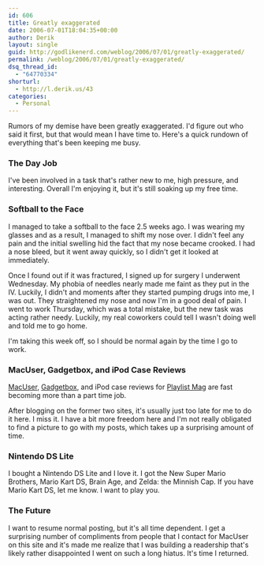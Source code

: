 ```yaml
---
id: 606
title: Greatly exaggerated
date: 2006-07-01T18:04:35+00:00
author: Derik
layout: single
guid: http://godlikenerd.com/weblog/2006/07/01/greatly-exaggerated/
permalink: /weblog/2006/07/01/greatly-exaggerated/
dsq_thread_id:
  - "64770334"
shorturl:
  - http://l.derik.us/43
categories:
  - Personal
---
```

Rumors of my demise have been greatly exaggerated. I'd figure out who said it first, but that would mean I have time to. Here's a quick rundown of everything that's been keeping me busy.

### The Day Job

I've been involved in a task that's rather new to me, high pressure, and interesting. Overall I'm enjoying it, but it's still soaking up my free time.

### Softball to the Face

I managed to take a softball to the face 2.5 weeks ago. I was wearing my glasses and as a result, I managed to shift my nose over. I didn't feel any pain and the initial swelling hid the fact that my nose became crooked. I had a nose bleed, but it went away quickly, so I didn't get it looked at immediately.

Once I found out if it was fractured, I signed up for surgery I underwent Wednesday. My phobia of needles nearly made me faint as they put in the IV. Luckily, I didn't and moments after they started pumping drugs into me, I was out. They straightened my nose and now I'm in a good deal of pain. I went to work Thursday, which was a total mistake, but the new task was acting rather needy. Luckily, my real coworkers could tell I wasn't doing well and told me to go home.

I'm taking this week off, so I should be normal again by the time I go to work.

### MacUser, Gadgetbox, and iPod Case Reviews

[MacUser](http://www.macuser.com), [Gadgetbox](http://gadgets.macworld.com), and iPod case reviews for [Playlist Mag](http://www.playlistmag.com) are fast becoming more than a part time job.

After blogging on the former two sites, it's usually just too late for me to do it here. I miss it. I have a bit more freedom here and I'm not really obligated to find a picture to go with my posts, which takes up a surprising amount of time.

### Nintendo DS Lite

I bought a Nintendo DS Lite and I love it. I got the New Super Mario Brothers, Mario Kart DS, Brain Age, and Zelda: the Minnish Cap. If you have Mario Kart DS, let me know. I want to play you.

### The Future

I want to resume normal posting, but it's all time dependent. I get a surprising number of compliments from people that I contact for MacUser on this site and it's made me realize that I was building a readership that's likely rather disappointed I went on such a long hiatus. It's time I returned.
